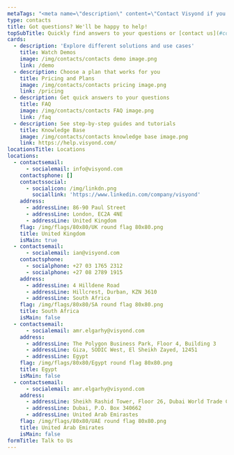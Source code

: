 ```yaml
---
metaTags: "<meta name=\"description\" content=\"Contact Visyond if you have any questions or inquiries about our product!\">\r\n\r\n<meta name=\"keywords\" content=\"Contact Visyond, Visyond email, Visyond phone, Visyond telephone, Visyond address, Visyond Mail, Visyond Linkedin, Visyond Twitter, Visyond Facebook\">"
type: contacts
title: Got questions? We'll be happy to help!
topSubTitle: Quickly find answers to your questions or [contact us](#contactUs).
cards:
  - description: 'Explore different solutions and use cases'
    title: Watch Demos
    image: /img/contacts/contacts demo image.png
    link: /demo
  - description: Choose a plan that works for you
    title: Pricing and Plans
    image: /img/contacts/contacts pricing image.png
    link: /pricing
  - description: Get quick answers to your questions
    title: FAQ
    image: /img/contacts/contacts FAQ image.png
    link: /faq
  - description: See step-by-step guides and tutorials
    title: Knowledge Base
    image: /img/contacts/contacts knowledge base image.png
    link: https://help.visyond.com/
locationsTitle: Locations
locations:
  - contactsemail:
      - socialemail: info@visyond.com
    contactsphone: []
    contactssocial:
      - socialicon: /img/linkdn.png
        sociallink: 'https://www.linkedin.com/company/visyond' 
    address:
      - addressLine: 86-90 Paul Street
      - addressLine: London, EC2A 4NE
      - addressLine: United Kingdom
    flag: /img/flags/80x80/UK round flag 80x80.png
    title: United Kingdom
    isMain: true
  - contactsemail:
      - socialemail: ian@visyond.com
    contactsphone:
      - socialphone: +27 03 1765 2312
      - socialphone: +27 08 2789 1915
    address:
      - addressLine: 4 Hilldene Road 
      - addressLine: Hillcrest, Durban, KZN 3610
      - addressLine: South Africa
    flag: /img/flags/80x80/SA round flag 80x80.png
    title: South Africa
    isMain: false
  - contactsemail:
      - socialemail: amr.elgarhy@visyond.com
    address:
      - addressLine: The Polygon Business Park, Floor 4, Building 3
      - addressLine: Giza, SODIC West, El Sheikh Zayed, 12451
      - addressLine: Egypt
    flag: /img/flags/80x80/Egypt round flag 80x80.png
    title: Egypt
    isMain: false
  - contactsemail:
      - socialemail: amr.elgarhy@visyond.com
    address:
      - addressLine: Sheikh Rashid Tower, Floor 26, Dubai World Trade Centre
      - addressLine: Dubai, P.O. Box 340662
      - addressLine: United Arab Emirastes
    flag: /img/flags/80x80/UAE round flag 80x80.png
    title: United Arab Emirates
    isMain: false
formTitle: Talk to Us
---
```


